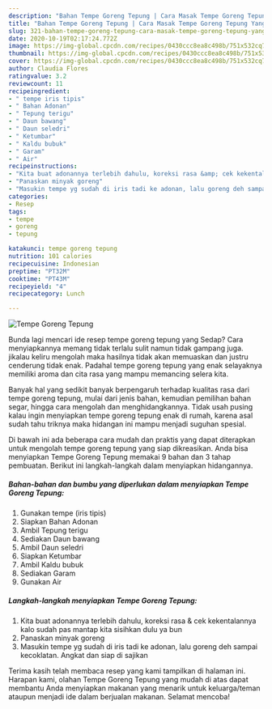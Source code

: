 ```yaml
---
description: "Bahan Tempe Goreng Tepung | Cara Masak Tempe Goreng Tepung Yang Sempurna"
title: "Bahan Tempe Goreng Tepung | Cara Masak Tempe Goreng Tepung Yang Sempurna"
slug: 321-bahan-tempe-goreng-tepung-cara-masak-tempe-goreng-tepung-yang-sempurna
date: 2020-10-19T02:17:24.772Z
image: https://img-global.cpcdn.com/recipes/0430ccc8ea8c498b/751x532cq70/tempe-goreng-tepung-foto-resep-utama.jpg
thumbnail: https://img-global.cpcdn.com/recipes/0430ccc8ea8c498b/751x532cq70/tempe-goreng-tepung-foto-resep-utama.jpg
cover: https://img-global.cpcdn.com/recipes/0430ccc8ea8c498b/751x532cq70/tempe-goreng-tepung-foto-resep-utama.jpg
author: Claudia Flores
ratingvalue: 3.2
reviewcount: 11
recipeingredient:
- " tempe iris tipis"
- " Bahan Adonan"
- " Tepung terigu"
- " Daun bawang"
- " Daun seledri"
- " Ketumbar"
- " Kaldu bubuk"
- " Garam"
- " Air"
recipeinstructions:
- "Kita buat adonannya terlebih dahulu, koreksi rasa &amp; cek kekentalannya kalo sudah pas mantap kita sisihkan dulu ya bun"
- "Panaskan minyak goreng"
- "Masukin tempe yg sudah di iris tadi ke adonan, lalu goreng deh sampai kecoklatan. Angkat dan siap di sajikan"
categories:
- Resep
tags:
- tempe
- goreng
- tepung

katakunci: tempe goreng tepung 
nutrition: 101 calories
recipecuisine: Indonesian
preptime: "PT32M"
cooktime: "PT43M"
recipeyield: "4"
recipecategory: Lunch

---
```



![Tempe Goreng Tepung](https://img-global.cpcdn.com/recipes/0430ccc8ea8c498b/751x532cq70/tempe-goreng-tepung-foto-resep-utama.jpg)

Bunda lagi mencari ide resep tempe goreng tepung yang Sedap? Cara menyiapkannya memang tidak terlalu sulit namun tidak gampang juga. jikalau keliru mengolah maka hasilnya tidak akan memuaskan dan justru cenderung tidak enak. Padahal tempe goreng tepung yang enak selayaknya memiliki aroma dan cita rasa yang mampu memancing selera kita.

Banyak hal yang sedikit banyak berpengaruh terhadap kualitas rasa dari tempe goreng tepung, mulai dari jenis bahan, kemudian pemilihan bahan segar, hingga cara mengolah dan menghidangkannya. Tidak usah pusing kalau ingin menyiapkan tempe goreng tepung enak di rumah, karena asal sudah tahu triknya maka hidangan ini mampu menjadi suguhan spesial.




Di bawah ini ada beberapa cara mudah dan praktis yang dapat diterapkan untuk mengolah tempe goreng tepung yang siap dikreasikan. Anda bisa menyiapkan Tempe Goreng Tepung memakai 9 bahan dan 3 tahap pembuatan. Berikut ini langkah-langkah dalam menyiapkan hidangannya.

<!--inarticleads1-->

##### Bahan-bahan dan bumbu yang diperlukan dalam menyiapkan Tempe Goreng Tepung:

1. Gunakan  tempe (iris tipis)
1. Siapkan  Bahan Adonan
1. Ambil  Tepung terigu
1. Sediakan  Daun bawang
1. Ambil  Daun seledri
1. Siapkan  Ketumbar
1. Ambil  Kaldu bubuk
1. Sediakan  Garam
1. Gunakan  Air




<!--inarticleads2-->

##### Langkah-langkah menyiapkan Tempe Goreng Tepung:

1. Kita buat adonannya terlebih dahulu, koreksi rasa &amp; cek kekentalannya kalo sudah pas mantap kita sisihkan dulu ya bun
1. Panaskan minyak goreng
1. Masukin tempe yg sudah di iris tadi ke adonan, lalu goreng deh sampai kecoklatan. Angkat dan siap di sajikan




Terima kasih telah membaca resep yang kami tampilkan di halaman ini. Harapan kami, olahan Tempe Goreng Tepung yang mudah di atas dapat membantu Anda menyiapkan makanan yang menarik untuk keluarga/teman ataupun menjadi ide dalam berjualan makanan. Selamat mencoba!
